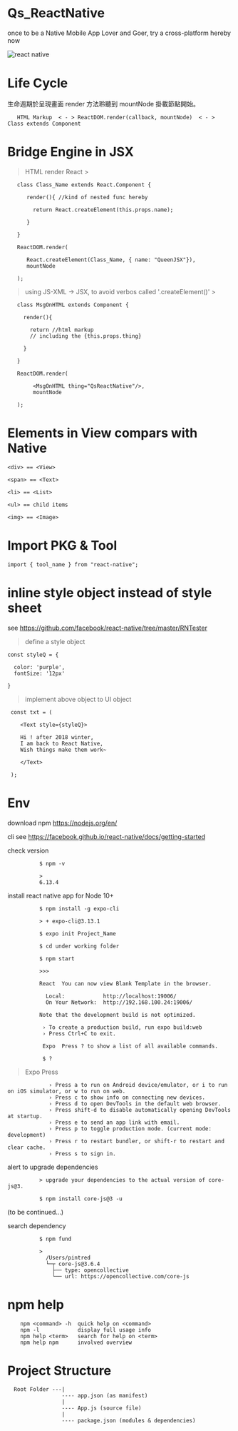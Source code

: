 # Qs_ReactNative
once to be a Native Mobile App Lover and Goer, try a cross-platform hereby now

![react native](https://vincent.fishboneapps.com/images/learning/reactNative/reactnativeday7.png)

# Life Cycle


生命週期於呈現畫面 render 方法聆聽到 mountNode 掛載節點開始。
                          
 
       HTML Markup  < - > ReactDOM.render(callback, mountNode)  < - >  Class extends Component
       

# Bridge Engine in JSX

> HTML render React >

       class Class_Name extends React.Component {
       
          render(){ //kind of nested func hereby
          
            return React.createElement(this.props.name);
          
          }
       
       }
       
       ReactDOM.render(
       
          React.createElement(Class_Name, { name: "QueenJSX"}),
          mountNode
        
       );

> using JS-XML -> JSX, to avoid verbos called '.createElement()' >

       class MsgOnHTML extends Component {
       
         render(){
         
           return //html markup 
           // including the {this.props.thing}
         
         }
       
       }
       
       ReactDOM.render(
       
            <MsgOnHTML thing="QsReactNative"/>,
            mountNode
       
       );
       
# Elements in View compars with Native

    <div> == <View>

    <span> == <Text>

    <li> == <List>

    <ul> == child items

    <img> == <Image>
 
# Import PKG & Tool

    import { tool_name } from "react-native";
    
# inline style object instead of style sheet 

see <https://github.com/facebook/react-native/tree/master/RNTester>

> define a style object

    const styleQ = {
    
      color: 'purple',
      fontSize: '12px'
    
    }

> implement above object to UI object

     const txt = (
     
        <Text style={styleQ}>
        
        Hi ! after 2018 winter,
        I am back to React Native,
        Wish things make them work~
        
        </Text>
     
     ); 
     
# Env 

download npm <https://nodejs.org/en/>

cli see <https://facebook.github.io/react-native/docs/getting-started>

check version 

              $ npm -v
              
              >
              6.13.4
              
install react native app for Node 10+

              $ npm install -g expo-cli
              
              > + expo-cli@3.13.1
              
              $ expo init Project_Name
              
              $ cd under working folder
              
              $ npm start
              
              >>>
              
              React  You can now view Blank Template in the browser.

                Local:            http://localhost:19006/
                On Your Network:  http://192.168.100.24:19006/

              Note that the development build is not optimized.

               › To create a production build, run expo build:web
               › Press Ctrl+C to exit.

               Expo  Press ? to show a list of all available commands.
               
               $ ?
               
> Expo Press
               
                 › Press a to run on Android device/emulator, or i to run on iOS simulator, or w to run on web.
                 › Press c to show info on connecting new devices.
                 › Press d to open DevTools in the default web browser.
                 › Press shift-d to disable automatically opening DevTools at startup.
                 › Press e to send an app link with email.
                 › Press p to toggle production mode. (current mode: development)
                 › Press r to restart bundler, or shift-r to restart and clear cache.
                 › Press s to sign in.

             
alert to upgrade dependencies

              > upgrade your dependencies to the actual version of core-js@3.
              
              $ npm install core-js@3 -u
              
(to be continued...)

search dependency

              $ npm fund
              
              >
                /Users/pintred
                └─┬ core-js@3.6.4
                  ├── type: opencollective
                  └── url: https://opencollective.com/core-js
                  
# npm help

        npm <command> -h  quick help on <command>
        npm -l            display full usage info
        npm help <term>   search for help on <term>
        npm help npm      involved overview
        

# Project Structure


      Root Folder ---|
                     ---- app.json (as manifest)
                     |
                     ---- App.js (source file)
                     |
                     ---- package.json (modules & dependencies)
